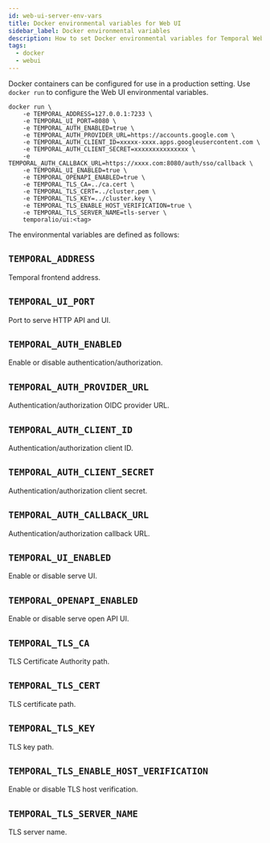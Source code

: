 ```yaml
---
id: web-ui-server-env-vars
title: Docker environmental variables for Web UI
sidebar_label: Docker environmental variables
description: How to set Docker environmental variables for Temporal Web UI.
tags:
  - docker
  - webui
---
```


Docker containers can be configured for use in a production setting.
Use `docker run` to configure the Web UI environmental variables.

```
docker run \
    -e TEMPORAL_ADDRESS=127.0.0.1:7233 \
    -e TEMPORAL_UI_PORT=8080 \
    -e TEMPORAL_AUTH_ENABLED=true \
    -e TEMPORAL_AUTH_PROVIDER_URL=https://accounts.google.com \
    -e TEMPORAL_AUTH_CLIENT_ID=xxxxx-xxxx.apps.googleusercontent.com \
    -e TEMPORAL_AUTH_CLIENT_SECRET=xxxxxxxxxxxxxxx \
    -e TEMPORAL_AUTH_CALLBACK_URL=https://xxxx.com:8080/auth/sso/callback \
    -e TEMPORAL_UI_ENABLED=true \
    -e TEMPORAL_OPENAPI_ENABLED=true \
    -e TEMPORAL_TLS_CA=../ca.cert \
    -e TEMPORAL_TLS_CERT=../cluster.pem \
    -e TEMPORAL_TLS_KEY=../cluster.key \
    -e TEMPORAL_TLS_ENABLE_HOST_VERIFICATION=true \
    -e TEMPORAL_TLS_SERVER_NAME=tls-server \
    temporalio/ui:<tag>
```

The environmental variables are defined as follows:

## `TEMPORAL_ADDRESS`

Temporal frontend address.

## `TEMPORAL_UI_PORT`

Port to serve HTTP API and UI.

## `TEMPORAL_AUTH_ENABLED`

Enable or disable authentication/authorization.

## `TEMPORAL_AUTH_PROVIDER_URL`

Authentication/authorization OIDC provider URL.

## `TEMPORAL_AUTH_CLIENT_ID`

Authentication/authorization client ID.

## `TEMPORAL_AUTH_CLIENT_SECRET`

Authentication/authorization client secret.

## `TEMPORAL_AUTH_CALLBACK_URL`

Authentication/authorization callback URL.

## `TEMPORAL_UI_ENABLED`

Enable or disable serve UI.

## `TEMPORAL_OPENAPI_ENABLED`

Enable or disable serve open API UI.

## `TEMPORAL_TLS_CA`

TLS Certificate Authority path.

## `TEMPORAL_TLS_CERT`

TLS certificate path.

## `TEMPORAL_TLS_KEY`

TLS key path.

## `TEMPORAL_TLS_ENABLE_HOST_VERIFICATION`

Enable or disable TLS host verification.

## `TEMPORAL_TLS_SERVER_NAME`

TLS server name.
